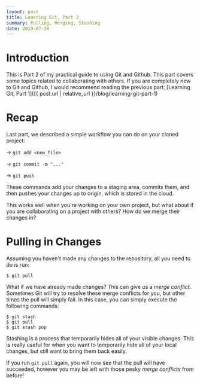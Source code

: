```yaml
---
layout: post
title: Learning Git, Part 2
summary: Pulling, Merging, Stashing
date: 2019-07-28
---
```

# Introduction
This is Part 2 of my practical guide to using Git and Github. This part covers some topics related to collaborating with others. If you are completely new to Git and Github, I would recommend reading the previous part: [Learning Git, Part 1]({{ post.url | relative_url }}/blog/learning-git-part-1)

# Recap
Last part, we described a simple workflow you can do on your cloned project:

→ `git add <new_file>`

→ `git commit -m "..."`

→ `git push`

These commands add your changes to a staging area, commits them, and then pushes your changes up to origin, which is stored in the cloud.

This works well when you're working on your own project, but what about if you are collaborating on a project with others? How do we merge their changes in?

# Pulling in Changes
Assuming you haven't made any changes to the repository, all you need to do is run:
```git
$ git pull
```

What if we have already made changes? This can give us a *merge conflict*. Sometimes Git will try to resolve these merge conflicts for you, but other times the pull will simply fail. In this case, you can simply execute the following commands:

```git
$ git stash
$ git pull
$ git stash pop
```

Stashing is a process that temporarily hides all of your visible changes. This is really useful for when you want to temporarily hide all of your local changes, but still want to bring them back easily.

If you run `git pull` again, you will now see that the pull will have succeeded, however you may be left with those pesky *merge conflicts* from before!


